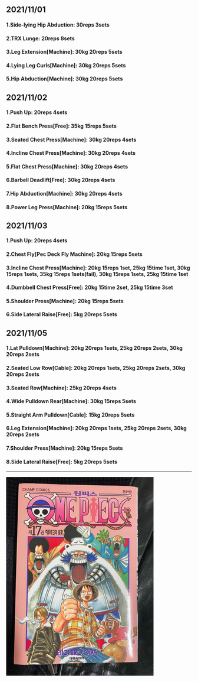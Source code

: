 ## 2021/11/01
#### 1.Side-lying Hip Abduction: 30reps 3sets
#### 2.TRX Lunge: 20reps 8sets
#### 3.Leg Extension\[Machine\]: 30kg 20reps 5sets
#### 4.Lying Leg Curls\[Machine\]: 30kg 20reps 5sets
#### 5.Hip Abduction\[Machine\]: 30kg 20reps 5sets

## 2021/11/02
#### 1.Push Up: 20reps 4sets
#### 2.Flat Bench Press\[Free\]: 35kg 15reps 5sets
#### 3.Seated Chest Press\[Machine\]: 30kg 20reps 4sets
#### 4.Incline Chest Press\[Machine\]: 30kg 20reps 4sets
#### 5.Flat Chest Press\[Machine\]: 30kg 20reps 4sets
#### 6.Barbell Deadlift\[Free\]: 30kg 20reps 4sets
#### 7.Hip Abduction\[Machine\]: 30kg 20reps 4sets
#### 8.Power Leg Press\[Machine\]: 20kg 15reps 5sets

## 2021/11/03
#### 1.Push Up: 20reps 4sets
#### 2.Chest Fly\[Pec Deck Fly Machine\]: 20kg 15reps 5sets
#### 3.Incline Chest Press\[Machine\]: 20kg 15reps 1set, 25kg 15time 1set, 30kg 15reps 1sets, 35kg 15reps 1sets(fail), 30kg 15reps 1sets, 25kg 15time 1set   
#### 4.Dumbbell Chest Press\[Free\]: 20kg 15time 2set, 25kg 15time 3set 
#### 5.Shoulder Press\[Machine\]: 20kg 15reps 5sets
#### 6.Side Lateral Raise\[Free\]: 5kg 20reps 5sets

## 2021/11/05
#### 1.Lat Pulldown\[Machine\]: 20kg 20reps 1sets, 25kg 20reps 2sets, 30kg 20reps 2sets 
#### 2.Seated Low Row\[Cable\]: 20kg 20reps 1sets, 25kg 20reps 2sets, 30kg 20reps 2sets
#### 3.Seated Row\[Machine\]: 25kg 20reps 4sets
#### 4.Wide Pulldown Rear\[Machine\]: 30kg 15reps 5sets
#### 5.Straight Arm Pulldown\[Cable\]: 15kg 20reps 5sets
#### 6.Leg Extension\[Machine\]: 20kg 20reps 1sets, 25kg 20reps 2sets, 30kg 20reps 2sets
#### 7.Shoulder Press\[Machine\]: 20kg 15reps 5sets
#### 8.Side Lateral Raise\[Free\]: 5kg 20reps 5sets

---

<img src='./_resources/__017.png' width='400px' />
